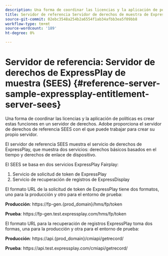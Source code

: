 ```yaml
---
description: Una forma de coordinar las licencias y la aplicación de políticas es crear estas funciones en un servidor de derechos. Adobe proporciona el servidor de derechos de referencia SEES con el que puede trabajar para crear su propio servidor.
title: Servidor de referencia Servidor de derechos de muestra de ExpressPlay (SEES)
source-git-commit: 02ebc3548a254b2a6554f1ab34afbb3ea5f09bb8
workflow-type: tm+mt
source-wordcount: '189'
ht-degree: 0%

---
```


# Servidor de referencia: Servidor de derechos de ExpressPlay de muestra (SEES) {#reference-server-sample-expressplay-entitlement-server-sees}

Una forma de coordinar las licencias y la aplicación de políticas es crear estas funciones en un servidor de derechos. Adobe proporciona el servidor de derechos de referencia SEES con el que puede trabajar para crear su propio servidor.

El servidor de referencia SEES muestra el servicio de derechos de ExpressPlay, que muestra dos servicios: derechos básicos basados en el tiempo y derechos de enlace de dispositivo.

El SEES se basa en dos servicios ExpressPlay Fairplay:

1. Servicio de solicitud de token de ExpressPlay
1. Servicio de recuperación de registros de ExpressDisplay

El formato URL de la solicitud de token de ExpressPlay tiene dos formatos, uno para la producción y otro para el entorno de prueba:

**Producción**: ht<span></span>tps://fp-gen.{prod_domain}/hms/fp/token

**Prueba**: ht<span></span>tps://fp-gen.test.expressplay.com/hms/fp/token

El formato URL para la recuperación de registros ExpressPlay toma dos formas, una para la producción y otra para el entorno de prueba:

**Producción**: ht<span></span>tps://api.{prod_domain}/cmiapi/getrecord/

**Prueba**: ht<span></span>tps://api.test.expressplay.com/cmiapi/getrecord/
